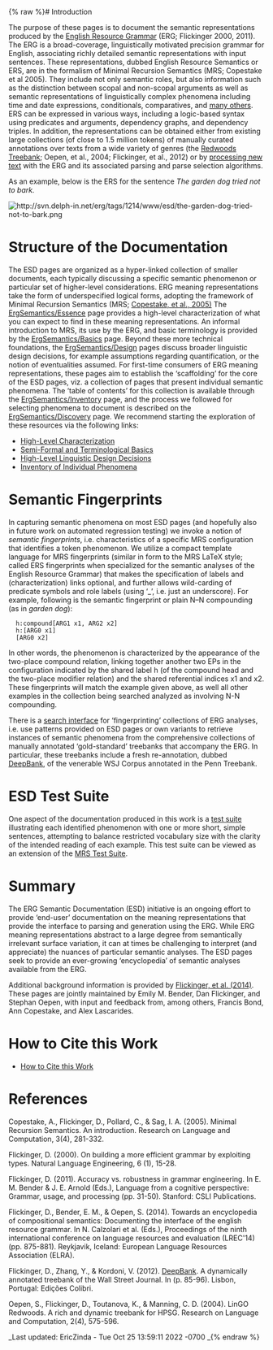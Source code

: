 {% raw %}# Introduction

The purpose of these pages is to document the semantic representations
produced by the [English Resource Grammar](http://www.delph-in.net/erg)
(ERG; Flickinger 2000, 2011). The ERG is a broad-coverage,
linguistically motivated precision grammar for English, associating
richly detailed semantic representations with input sentences. These
representations, dubbed English Resource Semantics or ERS, are in the
formalism of Minimal Recursion Semantics (MRS; Copestake et al 2005).
They include not only semantic roles, but also information such as the
distinction between scopal and non-scopal arguments as well as semantic
representations of linguistically complex phenomena including time and
date expressions, conditionals, comparatives, and [many
others](../ErgSemantics_Inventory). ERS can be expressed in various ways,
including a logic-based syntax using predicates and arguments,
dependency graphs, and dependency triples. In addition, the
representations can be obtained either from existing large collections
(of close to 1.5 million tokens) of manually curated annotations over
texts from a wide variety of genres (the [Redwoods
Treebank](https://blog.inductorsoftware.com/docsproto/garage/RedwoodsTop); Oepen, et al., 2004; Flickinger, et al., 2012)
or by [processing new text](../ErgProcessing) with the ERG and its
associated parsing and parse selection algorithms.

As an example, below is the ERS for the sentence *The garden dog tried
not to bark.*

<img src="http://svn.delph-in.net/erg/tags/1214/www/esd/the-garden-dog-tried-not-to-bark.png" title="http://svn.delph-in.net/erg/tags/1214/www/esd/the-garden-dog-tried-not-to-bark.png" class="external_image" alt="http://svn.delph-in.net/erg/tags/1214/www/esd/the-garden-dog-tried-not-to-bark.png" />


# Structure of the Documentation

The ESD pages are organized as a hyper-linked collection of smaller
documents, each typically discussing a specific semantic phenomenon or
particular set of higher-level considerations. ERG meaning
representations take the form of underspecified logical forms, adopting
the framework of Minimal Recursion Semantics (MRS; [Copestake, et al.,
2005)](https://www.cl.cam.ac.uk/~aac10/papers/mrs.pdf) The
[ErgSemantics/Essence](../ErgSemantics_Essence) page provides a high-level
characterization of what you can expect to find in these meaning
representations. An informal introduction to MRS, its use by the ERG,
and basic terminology is provided by the
[ErgSemantics/Basics](../ErgSemantics_Basics) page. Beyond these more
technical foundations, the [ErgSemantics/Design](../ErgSemantics_Design)
pages discuss broader linguistic design decisions, for example
assumptions regarding quantification, or the notion of eventualities
assumed. For first-time consumers of ERG meaning representations, these
pages aim to establish the ‘scaffolding’ for the core of the ESD pages,
viz. a collection of pages that present individual semantic phenomena.
The ‘table of contents’ for this collection is available through the
[ErgSemantics/Inventory](../ErgSemantics_Inventory) page, and the process
we followed for selecting phenomena to document is described on the
[ErgSemantics/Discovery](https://blog.inductorsoftware.com/docsproto/home/ErgSemantics_Discovery) page. We recommend
starting the exploration of these resources via the following links:

- [High-Level Characterization](../ErgSemantics_Essence)
- [Semi-Formal and Terminological Basics](../ErgSemantics_Basics)
- [High-Level Linguistic Design Decisions](../ErgSemantics_Design)
- [Inventory of Individual Phenomena](../ErgSemantics_Inventory)

# Semantic Fingerprints

In capturing semantic phenomena on most ESD pages (and hopefully also in
future work on automated regression testing) we invoke a notion of
*semantic fingerprints*, i.e. characteristics of a specific MRS
configuration that identifies a token phenomenon. We utilize a compact
template language for MRS fingerprints (similar in form to the MRS LaTeX
style; called ERS fingerprints when specialized for the semantic
analyses of the English Resource Grammar) that makes the specification
of labels and (characterization) links optional, and further allows
wild-carding of predicate symbols and role labels (using ‘\_’, i.e. just
an underscore). For example, following is the semantic fingerprint or
plain N–N compounding (as in *garden dog*):

      h:compound[ARG1 x1, ARG2 x2]
      h:[ARG0 x1]
      [ARG0 x2]

In other words, the phenomenon is characterized by the appearance of the
two-place compound relation, linking together another two EPs in the
configuration indicated by the shared label h (of the compound head and
the two-place modifier relation) and the shared referential indices x1
and x2. These fingerprints will match the example given above, as well
all other examples in the collection being searched analyzed as
involving N-N compounding.

There is a [search interface](http://wesearch.delph-in.net) for
‘fingerprinting’ collections of ERG analyses, i.e. use patterns provided
on ESD pages or own variants to retrieve instances of semantic phenomena
from the comprehensive collections of manually annotated ‘gold-standard’
treebanks that accompany the ERG. In particular, these treebanks include
a fresh re-annotation, dubbed
[DeepBank](http://wesearch.delph-in.net/deepbank), of the venerable WSJ
Corpus annotated in the Penn Treebank.

# ESD Test Suite

One aspect of the documentation produced in this work is a [test
suite](http://svn.emmtee.net/trunk/uio/wesearch/esd.txt) illustrating
each identified phenomenon with one or more short, simple sentences,
attempting to balance restricted vocabulary size with the clarity of the
intended reading of each example. This test suite can be viewed as an
extension of the [MRS Test Suite](https://blog.inductorsoftware.com/docsproto/matrix/MatrixMrsTestSuite).

# Summary

The ERG Semantic Documentation (ESD) initiative is an ongoing effort to
provide ‘end-user’ documentation on the meaning representations that
provide the interface to parsing and generation using the ERG. While ERG
meaning representations abstract to a large degree from semantically
irrelevant surface variation, it can at times be challenging to
interpret (and appreciate) the nuances of particular semantic analyses.
The ESD pages seek to provide an ever-growing ‘encyclopedia’ of semantic
analyses available from the ERG.

Additional background information is provided by [Flickinger, et al.
(2014)](http://www.lrec-conf.org/proceedings/lrec2014/pdf/562_Paper.pdf).
These pages are jointly maintained by Emily M. Bender, Dan Flickinger,
and Stephan Oepen, with input and feedback from, among others, Francis
Bond, Ann Copestake, and Alex Lascarides.

# How to Cite this Work

- [How to Cite this Work](../ErgSemantics_HowToCite)

# References

Copestake, A., Flickinger, D., Pollard, C., & Sag, I. A. (2005). Minimal
Recursion Semantics. An introduction. Research on Language and
Computation, 3(4), 281-332.

Flickinger, D. (2000). On building a more efficient grammar by
exploiting types. Natural Language Engineering, 6 (1), 15-28.

Flickinger, D. (2011). Accuracy vs. robustness in grammar engineering.
In E. M. Bender & J. E. Arnold (Eds.), Language from a cognitive
perspective: Grammar, usage, and processing (pp. 31-50). Stanford: CSLI
Publications.

Flickinger, D., Bender, E. M., & Oepen, S. (2014). Towards an
encyclopedia of compositional semantics: Documenting the interface of
the english resource grammar. In N. Calzolari et al. (Eds.), Proceedings
of the ninth international conference on language resources and
evaluation (LREC'14) (pp. 875-881). Reykjavik, Iceland: European
Language Resources Association (ELRA).

Flickinger, D., Zhang, Y., & Kordoni, V. (2012). [DeepBank](https://blog.inductorsoftware.com/docsproto/home/DeepBank). A
dynamically annotated treebank of the Wall Street Journal. In (p.
85-96). Lisbon, Portugal: Edições Colibri.

Oepen, S., Flickinger, D., Toutanova, K., & Manning, C. D. (2004). LinGO
Redwoods. A rich and dynamic treebank for HPSG. Research on Language and
Computation, 2(4), 575-596.

_Last updated: EricZinda - Tue Oct 25 13:59:11 2022 -0700
_{% endraw %}